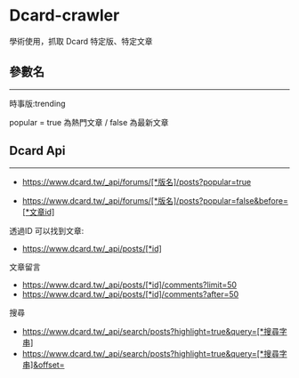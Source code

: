 # Dcard-crawler
學術使用，抓取 Dcard 特定版、特定文章

## 參數名
---
時事版:trending

popular = true 為熱門文章 / false 為最新文章

## Dcard Api
---
- https://www.dcard.tw/_api/forums/[*版名]/posts?popular=true

- https://www.dcard.tw/_api/forums/[*版名]/posts?popular=false&before=[*文章id]


透過ID 可以找到文章:
- https://www.dcard.tw/_api/posts/[*id]

文章留言
- https://www.dcard.tw/_api/posts/[*id]/comments?limit=50
- https://www.dcard.tw/_api/posts/[*id]/comments?after=50

搜尋
- https://www.dcard.tw/_api/search/posts?highlight=true&query=[*搜尋字串]
- https://www.dcard.tw/_api/search/posts?highlight=true&query=[*搜尋字串]&offset=

